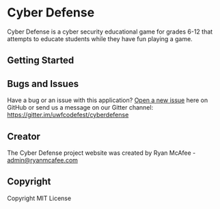 # Cyber Defense

Cyber Defense is a cyber security educational game for grades 6-12 that attempts to educate students while they have fun playing a game.

## Getting Started


## Bugs and Issues

Have a bug or an issue with this application? [Open a new issue](https://github.com/uwfcodefest/cyberdefense/issues) here on GitHub or send us a message on our Gitter channel: https://gitter.im/uwfcodefest/cyberdefense

## Creator

The Cyber Defense project website was created by Ryan McAfee - admin@ryanmcafee.com


## Copyright

Copyright MIT License